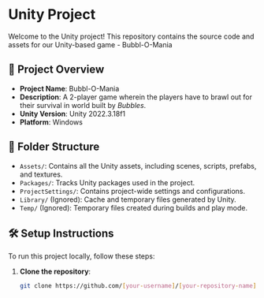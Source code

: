 # Unity Project

Welcome to the Unity project! This repository contains the source code and assets for our Unity-based game - Bubbl-O-Mania

## 🚀 Project Overview

- **Project Name**: Bubbl-O-Mania
- **Description**: A 2-player game wherein the players have to brawl out for their survival in world built by *Bubbles*.
- **Unity Version**: Unity 2022.3.18f1
- **Platform**: Windows

## 📂 Folder Structure

- `Assets/`: Contains all the Unity assets, including scenes, scripts, prefabs, and textures.
- `Packages/`: Tracks Unity packages used in the project.
- `ProjectSettings/`: Contains project-wide settings and configurations.
- `Library/` (Ignored): Cache and temporary files generated by Unity.
- `Temp/` (Ignored): Temporary files created during builds and play mode.

## 🛠️ Setup Instructions

To run this project locally, follow these steps:

1. **Clone the repository**:
   ```bash
   git clone https://github.com/[your-username]/[your-repository-name].git
